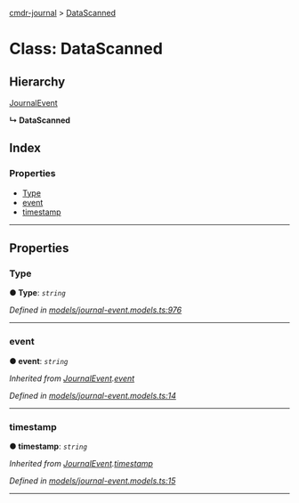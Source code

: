 [cmdr-journal](../README.md) > [DataScanned](../classes/datascanned.md)



# Class: DataScanned

## Hierarchy


 [JournalEvent](journalevent.md)

**↳ DataScanned**







## Index

### Properties

* [Type](datascanned.md#type)
* [event](datascanned.md#event)
* [timestamp](datascanned.md#timestamp)



---
## Properties
<a id="type"></a>

###  Type

**●  Type**:  *`string`* 

*Defined in [models/journal-event.models.ts:976](https://github.com/chrisbruford/cmdr-journal/blob/0588b1f/src/models/journal-event.models.ts#L976)*





___

<a id="event"></a>

###  event

**●  event**:  *`string`* 

*Inherited from [JournalEvent](journalevent.md).[event](journalevent.md#event)*

*Defined in [models/journal-event.models.ts:14](https://github.com/chrisbruford/cmdr-journal/blob/0588b1f/src/models/journal-event.models.ts#L14)*





___

<a id="timestamp"></a>

###  timestamp

**●  timestamp**:  *`string`* 

*Inherited from [JournalEvent](journalevent.md).[timestamp](journalevent.md#timestamp)*

*Defined in [models/journal-event.models.ts:15](https://github.com/chrisbruford/cmdr-journal/blob/0588b1f/src/models/journal-event.models.ts#L15)*





___


